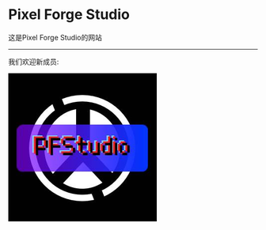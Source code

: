 # Pixel Forge Studio
这是Pixel Forge Studio的网站

---

我们欢迎新成员:


![Pixel Forge徽标](https://github.com/Pixel-Forge-Studios/pixel-forge-studios.github.io/blob/main/img/wechat-group-3.jpeg)
